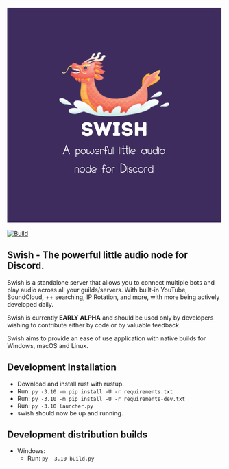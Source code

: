 ![alt text](logo.png)

[![Build](https://github.com/PythonistaGuild/Swish/actions/workflows/build.yml/badge.svg)](https://github.com/PythonistaGuild/Swish/actions/workflows/build.yml)
## Swish - The powerful little audio node for Discord.

Swish is a standalone server that allows you to connect multiple bots and play audio
across all your guilds/servers. With built-in YouTube, SoundCloud, ++ searching, IP Rotation,
and more, with more being actively developed daily.

Swish is currently **EARLY ALPHA** and should be used only by developers wishing to
contribute either by code or by valuable feedback.

Swish aims to provide an ease of use application with native builds for Windows, macOS and
Linux.

## Development Installation
- Download and install rust with rustup.
- Run: `py -3.10 -m pip install -U -r requirements.txt`
- Run: `py -3.10 -m pip install -U -r requirements-dev.txt`
- Run: `py -3.10 launcher.py`
- swish should now be up and running.

## Development distribution builds
- Windows:
  - Run: `py -3.10 build.py`
